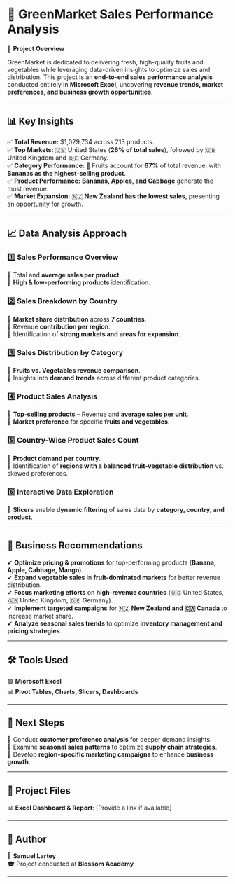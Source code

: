 # 🛒 GreenMarket Sales Performance Analysis  

📌 **Project Overview**  

GreenMarket is dedicated to delivering fresh, high-quality fruits and vegetables while leveraging data-driven insights to optimize sales and distribution. This project is an **end-to-end sales performance analysis** conducted entirely in **Microsoft Excel**, uncovering **revenue trends, market preferences, and business growth opportunities**.  

---

## 📊 **Key Insights**  

✅ **Total Revenue:** $1,029,734 across 213 products.  
✅ **Top Markets:** 🇺🇸 United States (**26% of total sales**), followed by 🇬🇧 United Kingdom and 🇩🇪 Germany.  
✅ **Category Performance:** 🍌 Fruits account for **67%** of total revenue, with **Bananas as the highest-selling product**.  
✅ **Product Performance:** **Bananas, Apples, and Cabbage** generate the most revenue.  
✅ **Market Expansion:** 🇳🇿 **New Zealand has the lowest sales**, presenting an opportunity for growth.  

---

## 📈 **Data Analysis Approach**  

### 1️⃣ **Sales Performance Overview**  
🔹 Total and **average sales per product**.  
🔹 **High & low-performing products** identification.  

### 2️⃣ **Sales Breakdown by Country**  
🔹 **Market share distribution** across **7 countries**.  
🔹 Revenue **contribution per region**.  
🔹 Identification of **strong markets and areas for expansion**.  

### 3️⃣ **Sales Distribution by Category**  
🔹 **Fruits vs. Vegetables revenue comparison**.  
🔹 Insights into **demand trends** across different product categories.  

### 4️⃣ **Product Sales Analysis**  
🔹 **Top-selling products** – Revenue and **average sales per unit**.  
🔹 **Market preference** for specific **fruits and vegetables**.  

### 5️⃣ **Country-Wise Product Sales Count**  
🔹 **Product demand per country**.  
🔹 Identification of **regions with a balanced fruit-vegetable distribution** vs. skewed preferences.  

### 6️⃣ **Interactive Data Exploration**  
🔹 **Slicers** enable **dynamic filtering** of sales data by **category, country, and product**.  

---

## 🎯 **Business Recommendations**  

✔ **Optimize pricing & promotions** for top-performing products (**Banana, Apple, Cabbage, Mango**).  
✔ **Expand vegetable sales** in **fruit-dominated markets** for better revenue distribution.  
✔ **Focus marketing efforts** on **high-revenue countries** (🇺🇸 United States, 🇬🇧 United Kingdom, 🇩🇪 Germany).  
✔ **Implement targeted campaigns** for 🇳🇿 **New Zealand and 🇨🇦 Canada** to increase market share.  
✔ **Analyze seasonal sales trends** to optimize **inventory management and pricing strategies**.  

---

## 🛠️ **Tools Used**  

🟢 **Microsoft Excel**  
📊 **Pivot Tables, Charts, Slicers, Dashboards**  

---

## 📜 **Next Steps**  

📌 Conduct **customer preference analysis** for deeper demand insights.  
📌 Examine **seasonal sales patterns** to optimize **supply chain strategies**.  
📌 Develop **region-specific marketing campaigns** to enhance **business growth**.  

---

## 📂 **Project Files**  

📊 **Excel Dashboard & Report**: [Provide a link if available]  

---

## 👤 **Author**  

📌 **Samuel Lartey**  
🎓 Project conducted at **Blossom Academy**  

---
